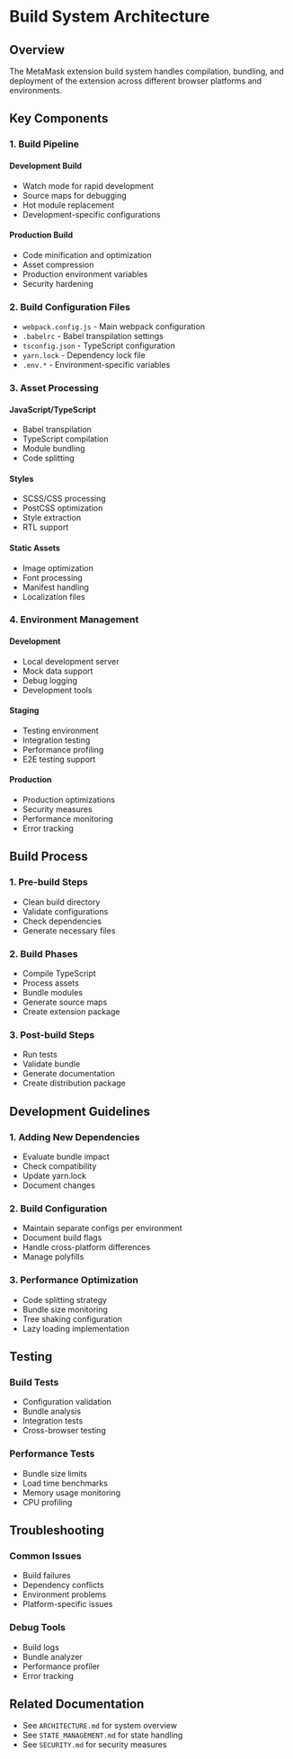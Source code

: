 # Build System Architecture

## Overview

The MetaMask extension build system handles compilation, bundling, and deployment of the extension across different browser platforms and environments.

## Key Components

### 1. Build Pipeline

#### Development Build
- Watch mode for rapid development
- Source maps for debugging
- Hot module replacement
- Development-specific configurations

#### Production Build
- Code minification and optimization
- Asset compression
- Production environment variables
- Security hardening

### 2. Build Configuration Files

- `webpack.config.js` - Main webpack configuration
- `.babelrc` - Babel transpilation settings
- `tsconfig.json` - TypeScript configuration
- `yarn.lock` - Dependency lock file
- `.env.*` - Environment-specific variables

### 3. Asset Processing

#### JavaScript/TypeScript
- Babel transpilation
- TypeScript compilation
- Module bundling
- Code splitting

#### Styles
- SCSS/CSS processing
- PostCSS optimization
- Style extraction
- RTL support

#### Static Assets
- Image optimization
- Font processing
- Manifest handling
- Localization files

### 4. Environment Management

#### Development
- Local development server
- Mock data support
- Debug logging
- Development tools

#### Staging
- Testing environment
- Integration testing
- Performance profiling
- E2E testing support

#### Production
- Production optimizations
- Security measures
- Performance monitoring
- Error tracking

## Build Process

### 1. Pre-build Steps
- Clean build directory
- Validate configurations
- Check dependencies
- Generate necessary files

### 2. Build Phases
- Compile TypeScript
- Process assets
- Bundle modules
- Generate source maps
- Create extension package

### 3. Post-build Steps
- Run tests
- Validate bundle
- Generate documentation
- Create distribution package

## Development Guidelines

### 1. Adding New Dependencies
- Evaluate bundle impact
- Check compatibility
- Update yarn.lock
- Document changes

### 2. Build Configuration
- Maintain separate configs per environment
- Document build flags
- Handle cross-platform differences
- Manage polyfills

### 3. Performance Optimization
- Code splitting strategy
- Bundle size monitoring
- Tree shaking configuration
- Lazy loading implementation

## Testing

### Build Tests
- Configuration validation
- Bundle analysis
- Integration tests
- Cross-browser testing

### Performance Tests
- Bundle size limits
- Load time benchmarks
- Memory usage monitoring
- CPU profiling

## Troubleshooting

### Common Issues
- Build failures
- Dependency conflicts
- Environment problems
- Platform-specific issues

### Debug Tools
- Build logs
- Bundle analyzer
- Performance profiler
- Error tracking

## Related Documentation
- See `ARCHITECTURE.md` for system overview
- See `STATE_MANAGEMENT.md` for state handling
- See `SECURITY.md` for security measures